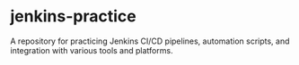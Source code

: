 # jenkins-practice
A repository for practicing Jenkins CI/CD pipelines, automation scripts, and integration with various tools and platforms.
